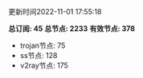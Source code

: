 更新时间2022-11-01 17:55:18

**总订阅: 45**
**总节点: 2233**
**有效节点: 378**
- trojan节点: 75
- ss节点: 128
- v2ray节点: 175
